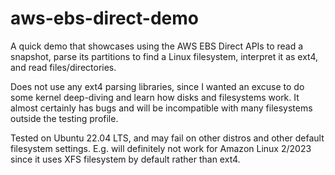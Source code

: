 # aws-ebs-direct-demo

A quick demo that showcases using the AWS EBS Direct APIs to read a snapshot, parse its partitions to find a Linux filesystem, interpret it as ext4, and read files/directories.

Does not use any ext4 parsing libraries, since I wanted an excuse to do some kernel deep-diving and learn how disks and filesystems work. It almost certainly has bugs and will be incompatible with many filesystems outside the testing profile.

Tested on Ubuntu 22.04 LTS, and may fail on other distros and other default filesystem settings. E.g. will definitely not work for Amazon Linux 2/2023 since it uses XFS filesystem by default rather than ext4.
